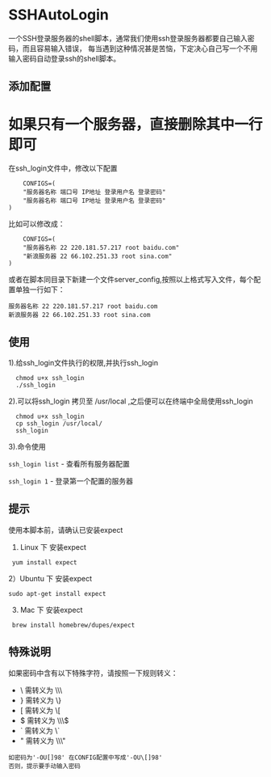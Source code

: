# SSHAutoLogin
一个SSH登录服务器的shell脚本，通常我们使用ssh登录服务器都要自己输入密码，而且容易输入错误，
每当遇到这种情况甚是苦恼，下定决心自己写一个不用输入密码自动登录ssh的shell脚本。
## 添加配置
# 如果只有一个服务器，直接删除其中一行即可
在ssh_login文件中，修改以下配置
```shell
    CONFIGS=(
    "服务器名称 端口号 IP地址 登录用户名 登录密码"
    "服务器名称 端口号 IP地址 登录用户名 登录密码"
)
```
比如可以修改成：
```shell
    CONFIGS=(
    "服务器名称 22 220.181.57.217 root baidu.com"
    "新浪服务器 22 66.102.251.33 root sina.com"
)
```
或者在脚本同目录下新建一个文件server_config,按照以上格式写入文件，每个配置单独一行如下：
```
服务器名称 22 220.181.57.217 root baidu.com
新浪服务器 22 66.102.251.33 root sina.com
```
## 使用
1).给ssh_login文件执行的权限,并执行ssh_login
```shell
  chmod u+x ssh_login
  ./ssh_login
```
2).可以将ssh_login 拷贝至 /usr/local ,之后便可以在终端中全局使用ssh_login
```shell
  chmod u+x ssh_login
  cp ssh_login /usr/local/
  ssh_login
```
3).命令使用

`ssh_login list` - 查看所有服务器配置

`ssh_login 1` - 登录第一个配置的服务器


## 提示
使用本脚本前，请确认已安装expect

1) Linux 下 安装expect
```shell
 yum install expect
```
2）Ubuntu 下 安装expect
```
sudo apt-get install expect
```
3) Mac 下 安装expect
```shell
 brew install homebrew/dupes/expect
```

## 特殊说明
如果密码中含有以下特殊字符，请按照一下规则转义：
- \ 需转义为 \\\\\
- } 需转义为 \\}
- [ 需转义为 \\[
- $ 需转义为 \\\\\\$
- \` 需转义为 \\`
- " 需转义为 \\\\\\"

```
如密码为'-OU[]98' 在CONFIG配置中写成'-OU\[]98'
否则，提示要手动输入密码
```
